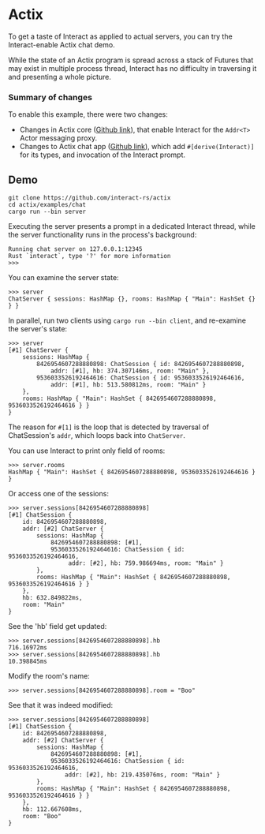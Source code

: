 # Actix

To get a taste of Interact as applied to actual servers, you can try the Interact-enable Actix chat demo.

While the state of an Actix program is spread across a stack of Futures that may exist in multiple process thread, Interact has no difficulty in traversing it and presenting a whole picture.


### Summary of changes

To enable this example, there were two changes:

* Changes in Actix core ([Github link](https://github.com/interact-rs/actix/compare/interact-rs:base...interact-rs:interact-addr)), that enable Interact for the `Addr<T>` Actor messaging proxy.
* Changes to Actix chat app ([Github link](https://github.com/interact-rs/actix/compare/interact-rs:interact-addr...interact-rs:interact-chat)), which add `#[derive(Interact)]` for its types, and invocation of the Interact prompt.


## Demo

```shell
git clone https://github.com/interact-rs/actix
cd actix/examples/chat
cargo run --bin server
```

Executing the server presents a prompt in a dedicated Interact thread, while the server functionality runs in the process's background:

```shell
Running chat server on 127.0.0.1:12345
Rust `interact`, type '?' for more information
>>>
```

You can examine the server state:

```rust,ignore
>>> server
ChatServer { sessions: HashMap {}, rooms: HashMap { "Main": HashSet {} } }
```

In parallel, run two clients using `cargo run --bin client`, and re-examine the server's state:

```rust,ignore
>>> server
[#1] ChatServer {
    sessions: HashMap {
        8426954607288880898: ChatSession { id: 8426954607288880898,
			addr: [#1], hb: 374.307146ms, room: "Main" },
        9536033526192464616: ChatSession { id: 9536033526192464616,
			addr: [#1], hb: 513.580812ms, room: "Main" }
    },
    rooms: HashMap { "Main": HashSet { 8426954607288880898, 9536033526192464616 } }
}
```

The reason for `#[1]` is the loop that is detected by traversal of ChatSession's `addr`, which loops back into `ChatServer`.

You can use Interact to print only field of rooms:
```rust,ignore
>>> server.rooms
HashMap { "Main": HashSet { 8426954607288880898, 9536033526192464616 } }
```

Or access one of the sessions:

```rust,ignore
>>> server.sessions[8426954607288880898]
[#1] ChatSession {
    id: 8426954607288880898,
    addr: [#2] ChatServer {
        sessions: HashMap {
            8426954607288880898: [#1],
            9536033526192464616: ChatSession { id: 9536033526192464616,
				 addr: [#2], hb: 759.986694ms, room: "Main" }
        },
        rooms: HashMap { "Main": HashSet { 8426954607288880898, 9536033526192464616 } }
    },
    hb: 632.849822ms,
    room: "Main"
}
```

See the 'hb' field get updated:

```rust,ignore
>>> server.sessions[8426954607288880898].hb
716.16972ms
>>> server.sessions[8426954607288880898].hb
10.398845ms
```

Modify the room's name:

```rust,ignore
>>> server.sessions[8426954607288880898].room = "Boo"
```

See that it was indeed modified:

```rust,ignore
>>> server.sessions[8426954607288880898]
[#1] ChatSession {
    id: 8426954607288880898,
    addr: [#2] ChatServer {
        sessions: HashMap {
            8426954607288880898: [#1],
            9536033526192464616: ChatSession { id: 9536033526192464616,
				addr: [#2], hb: 219.435076ms, room: "Main" }
        },
        rooms: HashMap { "Main": HashSet { 8426954607288880898, 9536033526192464616 } }
    },
    hb: 112.667608ms,
    room: "Boo"
}

```
